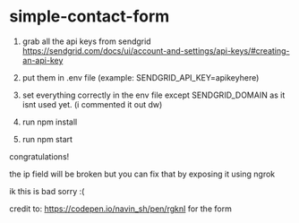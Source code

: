 # simple-contact-form

1. grab all the api keys from sendgrid https://sendgrid.com/docs/ui/account-and-settings/api-keys/#creating-an-api-key

2. put them in .env file (example: SENDGRID_API_KEY=apikeyhere)

3. set everything correctly in the env file except SENDGRID_DOMAIN as it isnt used yet.
(i commented it out dw)

4. run npm install 

5. run npm start


congratulations! 

the ip field will be broken but you can fix that by exposing it using ngrok

ik this is bad sorry :(


credit to: https://codepen.io/navin_sh/pen/rgknI for the form
